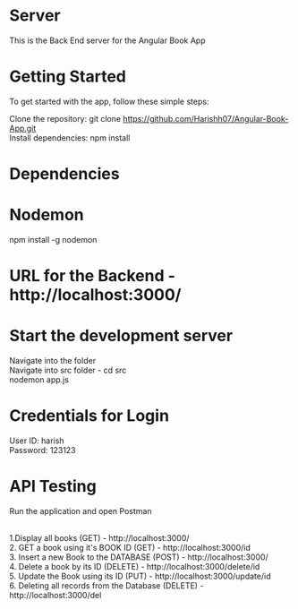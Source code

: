 # Server
This is the Back End server for the Angular Book App <br>
# Getting Started

To get started with the app, follow these simple steps:

Clone the repository: git clone https://github.com/Harishh07/Angular-Book-App.git <br>
Install dependencies: npm install <br>
# Dependencies
# Nodemon
npm install -g nodemon

# URL for the Backend - http://localhost:3000/ 

# Start the development server 
Navigate into the folder <br>
Navigate into src folder - cd src <br>
nodemon app.js

# Credentials for Login
User ID: harish <br>
Password: 123123

# API Testing
Run the application and open Postman <br><br>

1.Display all books (GET) - http://localhost:3000/ <br>
2. GET a book using it's BOOK ID (GET) - http://localhost:3000/id <br>
3. Insert a new Book to the DATABASE (POST) - http://localhost:3000/ <br>
4. Delete a book by its ID (DELETE) - http://localhost:3000/delete/id <br>
5. Update the Book using its ID (PUT) - http://localhost:3000/update/id <br>
6. Deleting all records from the Database (DELETE) - http://localhost:3000/del <br>
